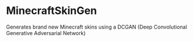# MinecraftSkinGen
Generates brand new Minecraft skins using a DCGAN (Deep Convolutional Generative Adversarial Network) 
